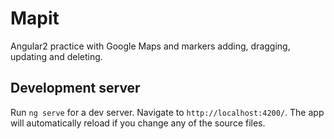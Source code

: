 # Mapit

Angular2 practice with Google Maps and markers adding, dragging, updating and deleting.

## Development server
Run `ng serve` for a dev server. Navigate to `http://localhost:4200/`. The app will automatically reload if you change any of the source files.
